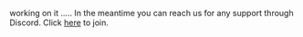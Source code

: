 working on it .....
In the meantime you can reach us for any support through Discord.
Click [here](https://discord.gg/5PNFxQF2nz) to join.